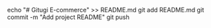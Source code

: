 echo "# Gitugi E-commerce" >> README.md
git add README.md
git commit -m "Add project README"
git push
